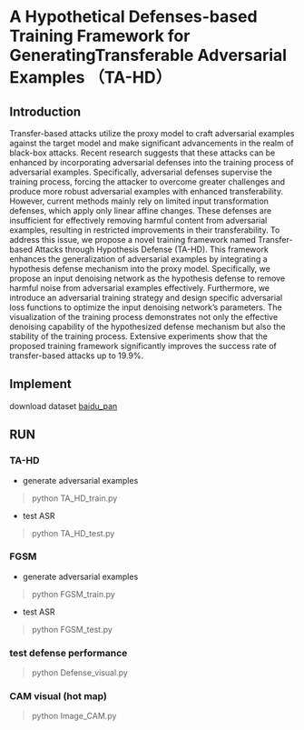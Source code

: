 # A Hypothetical Defenses-based Training Framework for GeneratingTransferable Adversarial Examples （TA-HD）

## Introduction    
Transfer-based attacks utilize the proxy model to craft adversarial examples against the target model and make significant advancements in the realm of black-box attacks. Recent research suggests that these attacks can be enhanced by incorporating adversarial defenses into the training process of adversarial examples. Specifically, adversarial defenses supervise the training process, forcing the attacker to overcome greater challenges and produce more robust adversarial examples with enhanced transferability. However, current methods mainly rely on limited input transformation defenses, which apply only linear affine changes. These defenses are insufficient for effectively removing harmful content from adversarial examples, resulting in restricted improvements in their transferability. To address this issue, we propose a novel training framework named Transfer-based Attacks through Hypothesis Defense (TA-HD). This framework enhances the generalization of adversarial examples by integrating a hypothesis defense mechanism into the proxy model. Specifically, we propose an input denoising network as the hypothesis defense to remove harmful noise from adversarial examples effectively. Furthermore, we introduce an adversarial training strategy and design specific adversarial loss functions to optimize the input denoising network’s parameters. The visualization of the training process demonstrates not only the effective denoising capability of the hypothesized defense mechanism but also the stability of the training process. Extensive experiments show that the proposed training framework significantly improves the success rate of transfer-based attacks up to 19.9%. 

## Implement   
download dataset [baidu_pan](https://pan.baidu.com/s/1qRHLwirC_MeFKJvGDAphQQ?pwd=3xrz)    


## RUN  

### TA-HD   
- generate adversarial examples   
> python TA_HD_train.py  
     
- test ASR    
> python TA_HD_test.py 




### FGSM   
- generate adversarial examples    
> python FGSM_train.py
     
- test ASR    
> python FGSM_test.py 

  
### test defense performance   
> python Defense_visual.py 

  
### CAM visual (hot map)    
> python Image_CAM.py  




